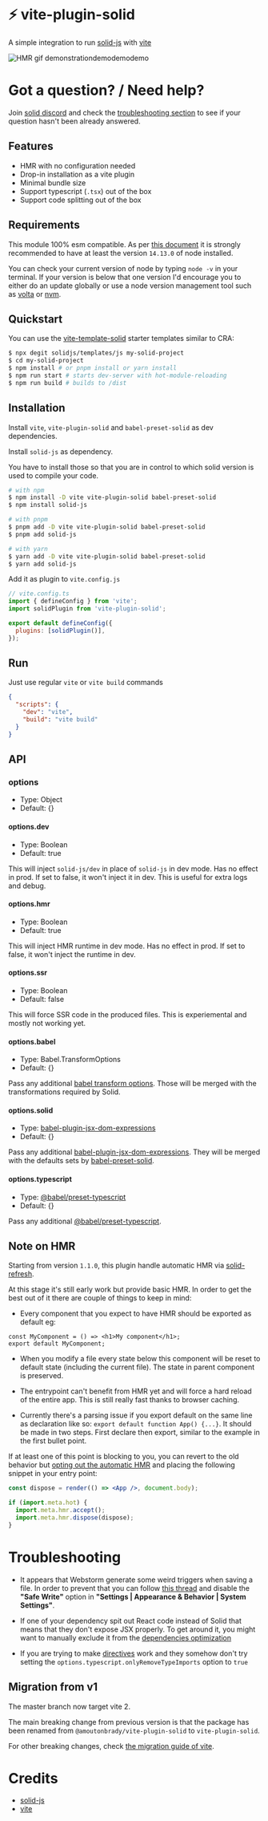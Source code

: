 # ⚡ vite-plugin-solid

A simple integration to run [solid-js](https://github.com/solidjs/solid) with [vite](https://github.com/vitejs/vite)

<img alt="HMR gif demonstrationdemodemodemo" src=".github/hmr.gif">

# Got a question? / Need help?

Join [solid discord](https://discord.com/invite/solidjs) and check the [troubleshooting section](#troubleshooting) to see if your question hasn't been already answered.

## Features

- HMR with no configuration needed
- Drop-in installation as a vite plugin
- Minimal bundle size
- Support typescript (`.tsx`) out of the box
- Support code splitting out of the box

## Requirements

This module 100% esm compatible. As per [this document](https://nodejs.org/api/esm.html) it is strongly recommended to have at least the version `14.13.0` of node installed.

You can check your current version of node by typing `node -v` in your terminal. If your version is below that one version I'd encourage you to either do an update globally or use a node version management tool such as [volta](https://volta.sh/) or [nvm](https://github.com/nvm-sh/nvm).

## Quickstart

You can use the [vite-template-solid](https://github.com/solidjs/templates) starter templates similar to CRA:

```bash
$ npx degit solidjs/templates/js my-solid-project
$ cd my-solid-project
$ npm install # or pnpm install or yarn install
$ npm run start # starts dev-server with hot-module-reloading
$ npm run build # builds to /dist
```

## Installation

Install `vite`, `vite-plugin-solid` and `babel-preset-solid` as dev dependencies.

Install `solid-js` as dependency.

You have to install those so that you are in control to which solid version is used to compile your code.

```bash
# with npm
$ npm install -D vite vite-plugin-solid babel-preset-solid
$ npm install solid-js

# with pnpm
$ pnpm add -D vite vite-plugin-solid babel-preset-solid
$ pnpm add solid-js

# with yarn
$ yarn add -D vite vite-plugin-solid babel-preset-solid
$ yarn add solid-js
```

Add it as plugin to `vite.config.js`

```js
// vite.config.ts
import { defineConfig } from 'vite';
import solidPlugin from 'vite-plugin-solid';

export default defineConfig({
  plugins: [solidPlugin()],
});
```

## Run

Just use regular `vite` or `vite build` commands

```json
{
  "scripts": {
    "dev": "vite",
    "build": "vite build"
  }
}
```

## API

### options

- Type: Object
- Default: {}

#### options.dev

- Type: Boolean
- Default: true

This will inject `solid-js/dev` in place of `solid-js` in dev mode. Has no effect in prod.
If set to false, it won't inject it in dev.
This is useful for extra logs and debug.

#### options.hmr

- Type: Boolean
- Default: true

This will inject HMR runtime in dev mode. Has no effect in prod.
If set to false, it won't inject the runtime in dev.

#### options.ssr

- Type: Boolean
- Default: false

This will force SSR code in the produced files. This is experiemental and mostly not working yet.

#### options.babel

- Type: Babel.TransformOptions
- Default: {}

Pass any additional [babel transform options](https://babeljs.io/docs/en/options). Those will be merged with the transformations required by Solid.

#### options.solid

- Type: [babel-plugin-jsx-dom-expressions](https://github.com/ryansolid/dom-expressions/tree/main/packages/babel-plugin-jsx-dom-expressions#plugin-options)
- Default: {}

Pass any additional [babel-plugin-jsx-dom-expressions](https://github.com/ryansolid/dom-expressions/tree/main/packages/babel-plugin-jsx-dom-expressions#plugin-options).
They will be merged with the defaults sets by [babel-preset-solid](https://github.com/solidjs/solid/blob/main/packages/babel-preset-solid/index.js#L8-L25).

#### options.typescript

- Type: [@babel/preset-typescript](https://babeljs.io/docs/en/babel-preset-typescript)
- Default: {}

Pass any additional [@babel/preset-typescript](https://babeljs.io/docs/en/babel-preset-typescript).

## Note on HMR

Starting from version `1.1.0`, this plugin handle automatic HMR via [solid-refresh](https://github.com/solidjs/solid-refresh).

At this stage it's still early work but provide basic HMR. In order to get the best out of it there are couple of things to keep in mind:

- Every component that you expect to have HMR should be exported as default eg:

```tsx
const MyComponent = () => <h1>My component</h1>;
export default MyComponent;
```

- When you modify a file every state below this component will be reset to default state (including the current file). The state in parent component is preserved.

- The entrypoint can't benefit from HMR yet and will force a hard reload of the entire app. This is still really fast thanks to browser caching.

- Currently there's a parsing issue if you export default on the same line as declaration like so: `export default function App() {...}`. It should be made in two steps. First declare then export, similar to the example in the first bullet point.

If at least one of this point is blocking to you, you can revert to the old behavior but [opting out the automatic HMR](#options) and placing the following snippet in your entry point:

```jsx
const dispose = render(() => <App />, document.body);

if (import.meta.hot) {
  import.meta.hmr.accept();
  import.meta.hmr.dispose(dispose);
}
```

# Troubleshooting

- It appears that Webstorm generate some weird triggers when saving a file. In order to prevent that you can follow [this thread](https://intellij-support.jetbrains.com/hc/en-us/community/posts/360000154544-I-m-having-a-huge-problem-with-Webstorm-and-react-hot-loader-) and disable the **"Safe Write"** option in **"Settings | Appearance & Behavior | System Settings"**.

- If one of your dependency spit out React code instead of Solid that means that they don't expose JSX properly. To get around it, you might want to manually exclude it from the [dependencies optimization](https://vitejs.dev/config/#optimizedeps-exclude)

- If you are trying to make [directives](https://www.solidjs.com/docs/latest/api#use%3A___) work and they somehow don't try setting the `options.typescript.onlyRemoveTypeImports` option to `true`

## Migration from v1

The master branch now target vite 2.

The main breaking change from previous version is that the package has been renamed from `@amoutonbrady/vite-plugin-solid` to `vite-plugin-solid`.

For other breaking changes, check [the migration guide of vite](https://vitejs.dev/guide/migration.html).

# Credits

- [solid-js](https://github.com/solidjs/solid)
- [vite](https://github.com/vitejs/vite)
